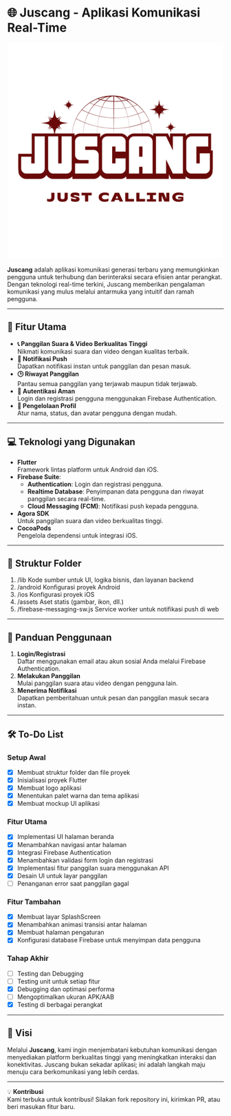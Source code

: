 # 🌐 **Juscang** - Aplikasi Komunikasi Real-Time
<div align="center">
  <img src="assets/logo.png" alt="Juscang Cover" width="500">
</div>

**Juscang** adalah aplikasi komunikasi generasi terbaru yang memungkinkan pengguna untuk terhubung dan berinteraksi secara efisien antar perangkat. Dengan teknologi real-time terkini, Juscang memberikan pengalaman komunikasi yang mulus melalui antarmuka yang intuitif dan ramah pengguna.

---

## 🚀 **Fitur Utama**
- **📞 Panggilan Suara & Video Berkualitas Tinggi**  
  Nikmati komunikasi suara dan video dengan kualitas terbaik.
- **🔔 Notifikasi Push**  
  Dapatkan notifikasi instan untuk panggilan dan pesan masuk.
- **🕒 Riwayat Panggilan**  
  Pantau semua panggilan yang terjawab maupun tidak terjawab.
- **🔐 Autentikasi Aman**  
  Login dan registrasi pengguna menggunakan Firebase Authentication.
- **👤 Pengelolaan Profil**  
  Atur nama, status, dan avatar pengguna dengan mudah.

---

## 💻 **Teknologi yang Digunakan**
- **Flutter**  
  Framework lintas platform untuk Android dan iOS.
- **Firebase Suite**:
    - **Authentication**: Login dan registrasi pengguna.
    - **Realtime Database**: Penyimpanan data pengguna dan riwayat panggilan secara real-time.
    - **Cloud Messaging (FCM)**: Notifikasi push kepada pengguna.
- **Agora SDK**  
  Untuk panggilan suara dan video berkualitas tinggi.
- **CocoaPods**  
  Pengelola dependensi untuk integrasi iOS.

---

## 📂 **Struktur Folder**
1. /lib
Kode sumber untuk UI, logika bisnis, dan layanan backend
2. /android
Konfigurasi proyek Android
3. /ios
Konfigurasi proyek iOS
4. /assets
Aset statis (gambar, ikon, dll.)
5. /firebase-messaging-sw.js
Service worker untuk notifikasi push di web

---

## 🌟 **Panduan Penggunaan**
1. **Login/Registrasi**  
   Daftar menggunakan email atau akun sosial Anda melalui Firebase Authentication.
2. **Melakukan Panggilan**  
   Mulai panggilan suara atau video dengan pengguna lain.
3. **Menerima Notifikasi**  
   Dapatkan pemberitahuan untuk pesan dan panggilan masuk secara instan.

---

## 🛠️ **To-Do List**
### **Setup Awal**
- [x] Membuat struktur folder dan file proyek
- [x] Inisialisasi proyek Flutter
- [x] Membuat logo aplikasi
- [x] Menentukan palet warna dan tema aplikasi
- [x] Membuat mockup UI aplikasi

### **Fitur Utama**
- [x] Implementasi UI halaman beranda
- [x] Menambahkan navigasi antar halaman
- [x] Integrasi Firebase Authentication
- [x] Menambahkan validasi form login dan registrasi
- [x] Implementasi fitur panggilan suara menggunakan API
- [x] Desain UI untuk layar panggilan
- [ ] Penanganan error saat panggilan gagal

### **Fitur Tambahan**
- [x] Membuat layar SplashScreen
- [x] Menambahkan animasi transisi antar halaman
- [x] Membuat halaman pengaturan
- [x] Konfigurasi database Firebase untuk menyimpan data pengguna

### **Tahap Akhir**
- [ ] Testing dan Debugging
- [ ] Testing unit untuk setiap fitur
- [x] Debugging dan optimasi performa
- [ ] Mengoptimalkan ukuran APK/AAB
- [x] Testing di berbagai perangkat

---

## 🎯 **Visi**
Melalui **Juscang**, kami ingin menjembatani kebutuhan komunikasi dengan menyediakan platform berkualitas tinggi yang meningkatkan interaksi dan konektivitas. Juscang bukan sekadar aplikasi; ini adalah langkah maju menuju cara berkomunikasi yang lebih cerdas.

---

💡 **Kontribusi**  
Kami terbuka untuk kontribusi! Silakan fork repository ini, kirimkan PR, atau beri masukan fitur baru.